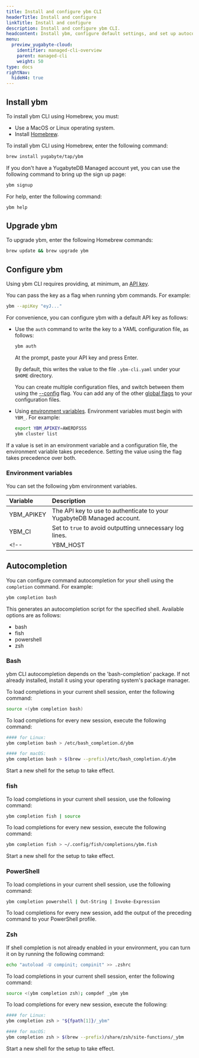 ```yaml
---
title: Install and configure ybm CLI
headerTitle: Install and configure
linkTitle: Install and configure
description: Install and configure ybm CLI.
headcontent: Install ybm, configure default settings, and set up autocompletion
menu:
  preview_yugabyte-cloud:
    identifier: managed-cli-overview
    parent: managed-cli
    weight: 50
type: docs
rightNav:
  hideH4: true
---
```


## Install ybm

To install ybm CLI using Homebrew, you must:

- Use a MacOS or Linux operating system.
- Install [Homebrew](https://brew.sh).

To install ybm CLI using Homebrew, enter the following command:

```sh
brew install yugabyte/tap/ybm
```

If you don't have a YugabyteDB Managed account yet, you can use the following command to bring up the sign up page:

```sh
ybm signup
```

For help, enter the following command:

```sh
ybm help
```

## Upgrade ybm

To upgrade ybm, enter the following Homebrew commands:

```sh
brew update && brew upgrade ybm
```

## Configure ybm

Using ybm CLI requires providing, at minimum, an [API key](../managed-apikeys/).

You can pass the key as a flag when running ybm commands. For example:

```sh
ybm --apiKey "eyJ..."
```

For convenience, you can configure ybm with a default API key as follows:

- Use the `auth` command to write the key to a YAML configuration file, as follows:

  ```sh
  ybm auth
  ```

  At the prompt, paste your API key and press Enter.

  By default, this writes the value to the file `.ybm-cli.yaml` under your `$HOME` directory.

  You can create multiple configuration files, and switch between them using the [--config](../managed-cli-reference/#global-flags) flag. You can add any of the other [global flags](../managed-cli-reference/#global-flags) to your configuration files.

- Using [environment variables](#environment-variables). Environment variables must begin with `YBM_`. For example:

  ```sh
  export YBM_APIKEY=AWERDFSSS
  ybm cluster list
  ```

If a value is set in an environment variable and a configuration file, the environment variable takes precedence. Setting the value using the flag takes precedence over both.

### Environment variables

You can set the following ybm environment variables.

| Variable | Description |
| :--- | :--- |
| YBM_APIKEY | The API key to use to authenticate to your YugabyteDB Managed account. |
| YBM_CI | Set to `true` to avoid outputting unnecessary log lines. |
<!--| YBM_HOST | The host address of the cluster you are managing. By default, https is added to the host if no scheme is provided. |-->

## Autocompletion

You can configure command autocompletion for your shell using the `completion` command. For example:

```sh
ybm completion bash
```

This generates an autocompletion script for the specified shell. Available options are as follows:

- bash
- fish
- powershell
- zsh

### Bash

ybm CLI autocompletion depends on the 'bash-completion' package. If not already installed, install it using your operating system's package manager.

To load completions in your current shell session, enter the following command:

```sh
source <(ybm completion bash)
```

To load completions for every new session, execute the following command:

```sh
#### for Linux:
ybm completion bash > /etc/bash_completion.d/ybm

#### for macOS:
ybm completion bash > $(brew --prefix)/etc/bash_completion.d/ybm
```

Start a new shell for the setup to take effect.

### fish

To load completions in your current shell session, use the following command:

```sh
ybm completion fish | source
```

To load completions for every new session, execute the following command:

```sh
ybm completion fish > ~/.config/fish/completions/ybm.fish
```

Start a new shell for the setup to take effect.

### PowerShell

To load completions in your current shell session, use the following command:

```sh
ybm completion powershell | Out-String | Invoke-Expression
```

To load completions for every new session, add the output of the preceding command to your PowerShell profile.

### Zsh

If shell completion is not already enabled in your environment, you can turn it on by running the following command:

```sh
echo "autoload -U compinit; compinit" >> .zshrc
```

To load completions in your current shell session, enter the following command:

```sh
source <(ybm completion zsh); compdef _ybm ybm
```

To load completions for every new session, execute the following:

```sh
#### for Linux:
ybm completion zsh > "${fpath[1]}/_ybm"

#### for macOS:
ybm completion zsh > $(brew --prefix)/share/zsh/site-functions/_ybm
```

Start a new shell for the setup to take effect.
